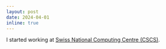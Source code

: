 ```yaml
---
layout: post
date: 2024-04-01
inline: true
---
```


I started working at [Swiss National Computing Centre (CSCS)](https://cscs.ch).
